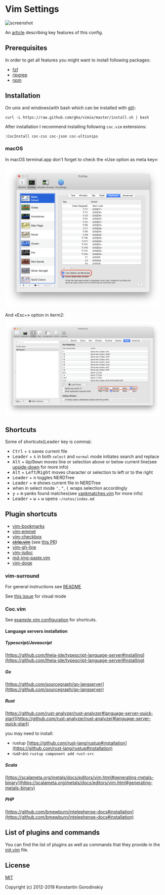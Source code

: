 # Vim Settings

![screenshot](https://raw.github.com/gko/vimio/master/screenshot.png)

An [article](https://dev.to/konstantin/configuring-a-perfect-editor-for-frontend-development-1pe5) describing key features of this config.

## Prerequisites

In order to get all features you might want to install following packages:

-   [fzf](https://github.com/junegunn/fzf)
-   [ripgrep](https://github.com/BurntSushi/ripgrep)
-   [npm](https://www.npmjs.com/get-npm)

## Installation

On unix and windows(with bash which can be installed with [git](http://msysgit.github.io/)):

```shell
curl -L https://raw.github.com/gko/vimio/master/install.sh | bash
```

After installation I recommend installing following `coc.vim` extensions:
```vimscript
:CocInstall coc-css coc-json coc-ultisnips
```

### macOS

In macOS terminal.app don't forget to check the «Use option as meta key»:

![terminal](https://raw.githubusercontent.com/gko/upside-down/master/terminal.png)

And «Esc+» option in iterm2:

![iterm2](https://raw.githubusercontent.com/gko/upside-down/master/iterm2.png)

## Shortcuts

Some of shortcuts(<kbd>Leader</kbd> key is comma):

-   <kbd>Ctrl</kbd> + <kbd>s</kbd> saves current file
-   <kbd>Leader</kbd> + <kbd>s</kbd> in both `select` and `normal` mode initiates search and replace
-   <kbd>Alt</kbd> + <kbd>Up</kbd>/<kbd>Down</kbd> moves line or selection above
    or below current line(see [upside-down](https://github.com/gko/upside-down) for more info)
-   <kbd>Alt</kbd> + <kbd>Left</kbd>/<kbd>Right</kbd> moves character or
    selection to left or to the right
-   <kbd>Leader</kbd> + <kbd>n</kbd> toggles NERDTree
-   <kbd>Leader</kbd> + <kbd>m</kbd> shows current file in NERDTree
-   when in select mode <kbd>'</kbd>, <kbd>"</kbd>, <kbd>(</kbd> wraps selection accordingly
-   <kbd>y</kbd> + <kbd>m</kbd> yanks found matches(see
    [yankmatches.vim](https://github.com/yko/vimio/blob/master/after/plugin/yankmatches.vim)
    for more info)
-   <kbd>Leader</kbd> + <kbd>w</kbd> + <kbd>w</kbd> opens `~/notes/index.md`

## Plugin shortcuts

-   [vim-bookmarks](https://github.com/MattesGroeger/vim-bookmarks#usage)
-   [vim-emmet](https://github.com/mattn/emmet-vim#quick-tutorial)
-   [vim-checkbox](https://github.com/jkramer/vim-checkbox#usage)
-   ~~[ctrlp.vim](https://github.com/ctrlpvim/ctrlp.vim#basic-usage)~~ (see [this PR](https://github.com/gko/vimio/pull/17))
-   [vim-gh-line](https://github.com/ruanyl/vim-gh-line#how-to-use)
-   [vim-jsdoc](https://github.com/heavenshell/vim-jsdoc#usage)
-   [md-img-paste.vim](https://github.com/ferrine/md-img-paste.vim#usage)
-   [vim-doge](https://github.com/kkoomen/vim-doge#gdoge_mapping)

### vim-surround

For general instructions see
[README](https://github.com/tpope/vim-surround#surroundvim)

See [this issue](https://github.com/tpope/vim-surround/issues/220) for visual mode

### Coc.vim

See [example vim configuration](https://github.com/neoclide/coc.nvim#example-vim-configuration) for shortcuts.

#### Language servers installation

##### Typescript/Javascript

[https://github.com/theia-ide/typescript-language-server#installing](https://github.com/theia-ide/typescript-language-server#installing)

##### Go

[https://github.com/sourcegraph/go-langserver](https://github.com/sourcegraph/go-langserver)

##### Rust

[https://github.com/rust-analyzer/rust-analyzer#language-server-quick-start](https://github.com/rust-analyzer/rust-analyzer#language-server-quick-start)

you may need to install:

-   rustup [https://github.com/rust-lang/rustup#installation](https://github.com/rust-lang/rustup#installation)
-   rust-src `rustup component add rust-src`

##### Scala

[https://scalameta.org/metals/docs/editors/vim.html#generating-metals-binary](https://scalameta.org/metals/docs/editors/vim.html#generating-metals-binary)

##### PHP

[https://github.com/bmewburn/intelephense-docs#installation](https://github.com/bmewburn/intelephense-docs#installation)

## List of plugins and commands

You can find the list of plugins as well as commands that they provide in the [init.vim](https://github.com/gko/vimio/blob/master/init.vim) file.

## License

[MIT](http://opensource.org/licenses/MIT)

Copyright (c) 2012-2019 Konstantin Gorodinskiy
